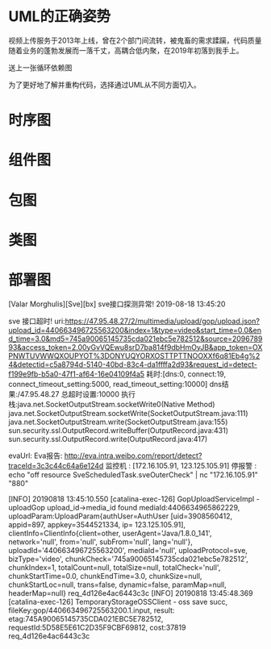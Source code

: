 # UML的正确姿势

视频上传服务于2013年上线，曾在2个部门间流转，被鬼畜的需求蹂躏，代码质量随着业务的蓬勃发展而一落千丈，高耦合低内聚，在2019年初落到我手上。

送上一张循环依赖图

为了更好地了解并重构代码，选择通过UML从不同方面切入。

# 时序图

# 组件图

# 包图

# 类图

# 部署图


[Valar Morghulis][Sve][bx] sve接口探测异常!
2019-08-18 13:45:20

sve 接口超时!
uri:https://47.95.48.27/2/multimedia/upload/gop/upload.json?upload_id=440663496725563200&index=1&type=video&start_time=0.0&end_time=3.0&md5=745a90065145735cda021ebc5e782512&source=209678993&access_token=2.00yGvVQEwu8srD7ba814f9dbHmOyJB&app_token=OXPNWTUVWWQXOUPYOT%3DONYUQYORXOSTTPTTNOOXXf6q81Eb4g%24&detectid=c5a8794d-5140-40bd-83c4-da1ffffa2d93&request_id=detect-f199e9fb-b5a0-47f1-af64-16e04109f4a5
耗时:[dns:0, connect:19, connect_timeout_setting:5000, read_timeout_setting:10000]
dns结果:/47.95.48.27
总超时设置:10000
执行栈:java.net.SocketOutputStream.socketWrite0(Native Method)
java.net.SocketOutputStream.socketWrite(SocketOutputStream.java:111)
java.net.SocketOutputStream.write(SocketOutputStream.java:155)
sun.security.ssl.OutputRecord.writeBuffer(OutputRecord.java:431)
sun.security.ssl.OutputRecord.write(OutputRecord.java:417)

evaUrl: Eva报告: http://eva.intra.weibo.com/report/detect?traceId=3c3c44c64a6e124d
监控机 : [172.16.105.91, 123.125.105.91]
停报警 : echo "off resource SveScheduledTask.sveOuterCheck" | nc "172.16.105.91" "880"

[INFO] 20190818 13:45:10.550 [catalina-exec-126] GopUploadServiceImpl - uploadGop upload_id->media_id found  mediaId:4406634965862229, uploadParam:UploadParam{authUser=AuthUser  [uid=3908560412, appid=897, appkey=3544521334, ip= 123.125.105.91], clientInfo=ClientInfo{client=other, userAgent='Java/1.8.0_141', network='null', from='null', subFrom='null', lang='null'}, uploadId='440663496725563200', mediaId='null', uploadProtocol=sve, bizType='video', chunkCheck='745a90065145735cda021ebc5e782512', chunkIndex=1, totalCount=null, totalSize=null, totalCheck='null', chunkStartTime=0.0, chunkEndTime=3.0, chunkSize=null, chunkStartLoc=null, trans=false, dynamic=false, paramMap=null, headerMap=null} req_4d126e4ac6443c3c
[INFO] 20190818 13:45:48.369 [catalina-exec-126] TemporaryStorageOSSClient - oss save succ, fileKey:gop/440663496725563200.1.input, result: etag:745A90065145735CDA021EBC5E782512, requestId:5D58E5E61C2D35F9CBF69812, cost:37819 req_4d126e4ac6443c3c



